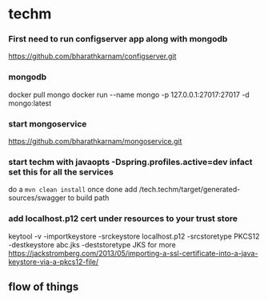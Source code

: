 # techm

### First need to run configserver app along with mongodb
https://github.com/bharathkarnam/configserver.git

### mongodb 
docker pull mongo
docker run --name mongo -p 127.0.0.1:27017:27017 -d mongo:latest 

### start mongoservice 
https://github.com/bharathkarnam/mongoservice.git

### start techm with javaopts -Dspring.profiles.active=dev infact set this for all the services
do a 
`mvn clean install` once done add /tech.techm/target/generated-sources/swagger to build path

### add localhost.p12 cert under resources to your trust store
keytool -v -importkeystore -srckeystore localhost.p12 -srcstoretype PKCS12 -destkeystore abc.jks -deststoretype JKS
for more https://jackstromberg.com/2013/05/importing-a-ssl-certificate-into-a-java-keystore-via-a-pkcs12-file/

## flow of things
[](IMG_3865.jpg)
